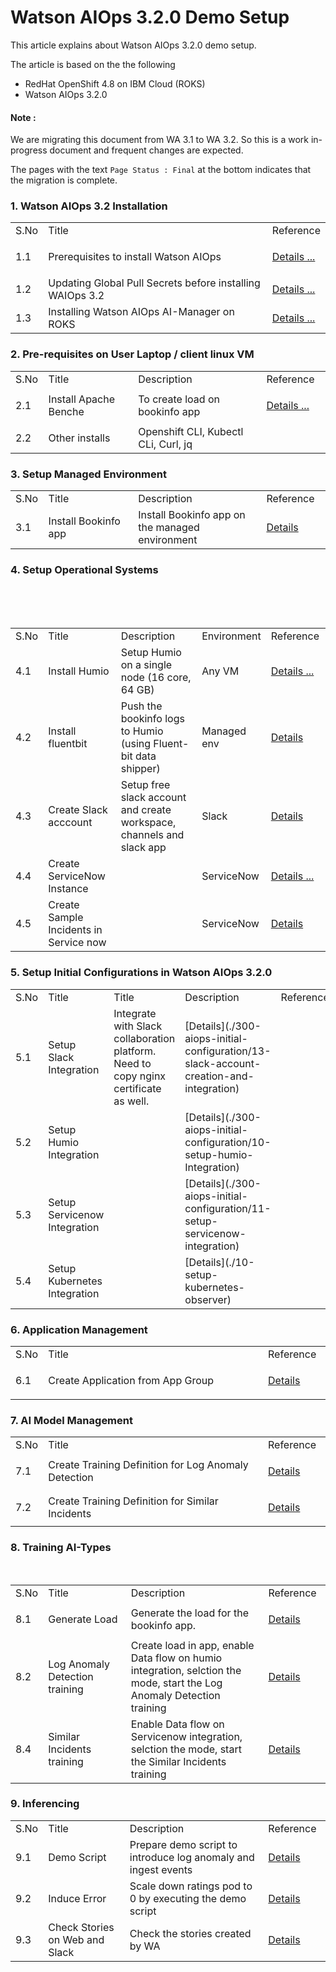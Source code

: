 # Watson AIOps 3.2.0  Demo Setup

This article explains about Watson AIOps 3.2.0 demo setup.

The article is based on the the following
 - RedHat OpenShift 4.8 on IBM Cloud (ROKS)
 - Watson AIOps 3.2.0

#### Note :

We are migrating this document from WA 3.1 to WA 3.2. So this is a work in-progress document and frequent changes are expected.

The pages with the text `Page Status : Final` at the bottom indicates that the migration is complete.


### 1. Watson AIOps 3.2 Installation

<table>
    <tr>
        <td width="4%">S.No</td>
        <td width="84%">Title</td>
        <td width="12%">Reference</td>
    </tr>
    <tr>
        <td>1.1</td>
        <td>Prerequisites to install Watson AIOps</td>
        <td>

[Details ...](./01-install-roks-iks-humio)
        </td>
    </tr>
        <tr>
        <td>1.2</td>
        <td>Updating Global Pull Secrets before installing WAIOps 3.2</td>
        <td>
[Details ...](./02-update-global-pull-secrets)
        </td>
    </tr>
    <tr>
        <td>1.3</td>
        <td>Installing Watson AIOps AI-Manager on ROKS</td>
        <td>
[Details ...](./03-install-ai-manager-in-roks)
        </td>
    </tr>

</table>

### 2. Pre-requisites on User Laptop  / client linux VM

<table>
    <tr>
        <td width="4%">S.No</td>
        <td width="28%">Title</td>
        <td width="40%">Description</td>
        <td width="20%">Reference</td>
    </tr>
    <tr>
        <td>2.1</td>
        <td>Install Apache Benche </td>
        <td>To create load on bookinfo app</td>
        <td>

[Details ...](https://httpd.apache.org/download.cgi)
        </td>
    </tr>
    <tr>
        <td>2.2</td>
        <td>Other installs </td>
        <td> Openshift CLI, Kubectl CLi, Curl, jq </td>
        <td>
        </td>
    </tr>        
</table>


### 3. Setup Managed Environment

<table>
    <tr>
        <td width="4%">S.No</td>
        <td width="28%">Title</td>
        <td width="40%">Description</td>
        <td width="20%">Reference</td>
    </tr>
    <tr>
        <td>3.1</td>
        <td>Install Bookinfo app</td>
        <td>Install Bookinfo app on the managed environment</td>
        <td>

[Details](./500-install-bookinfo-app/01-iks)</td>
    </tr>
</table>


### 4. Setup Operational Systems
<table>
    <tr>
        <td width="4%">S.No</td>
        <td width="28%">Title</td>
        <td width="40%">Description</td>
        <td width="8%">Environment</td>
        <td width="20%">Reference</td>
    </tr>
        <td>4.1</td>
        <td>Install Humio</td>
        <td>Setup Humio on a single node (16 core, 64 GB)</td>
        <td>Any VM</td>
        <td>

[Details ...](https://github.com/diimallya/humio-single-node)</td>
    </tr>   
    <tr>
        <td>4.2 </td>
        <td>Install fluentbit</td>
        <td>Push the bookinfo logs to Humio (using Fluent-bit data shipper)</td>
        <td>Managed env</td>
        <td>[Details](./510-configuring-fluentbit/01-iks)</td>
    </tr>   
    <tr>
        <td>4.3 </td>
        <td>Create Slack acccount</td>
        <td>Setup free slack account and create workspace, channels and slack app</td>
        <td>Slack</td>
        <td>[Details](./300-aiops-initial-configuration/13-slack-account-creation-and-integration)</td>
    </tr>   
    <tr>
        <td>4.4 </td>
        <td>Create ServiceNow Instance</td>
        <td></td>
        <td>ServiceNow</td>
        <td>[Details ...](https://developer.servicenow.com/dev.do)</td>
    </tr>
    <tr>
        <td>4.5 </td>
        <td>Create Sample Incidents in Service now</td>
        <td></td>
        <td>ServiceNow</td>
        <td>[Details](./330-aiops-training/12-similar-incidents-training#user-content-preparation)</td>
    </tr>
</table>

### 5. Setup Initial Configurations in Watson AIOps 3.2.0
<table>
    <tr>
        <td width="4%">S.No</td>
        <td width="28%">Title</td>
        <td width="28%">Title</td>
        <td width="48%">Description</td>
        <td width="20%">Reference</td>
    </tr>
    <tr>
        <td>5.1</td>
        <td>Setup Slack Integration</td>
        <td>Integrate with Slack collaboration platform. Need to copy nginx certificate as well.</td>
        <td>
[Details](./300-aiops-initial-configuration/13-slack-account-creation-and-integration)
</td>
    </tr>
    <tr>
        <td>5.2</td>
        <td>Setup Humio Integration</td>
        <td>&nbsp;</td>
        <td> [Details](./300-aiops-initial-configuration/10-setup-humio-Integration)</td>
    </tr>
    <tr>
        <td>5.3</td>
        <td>Setup Servicenow Integration</td>
        <td>&nbsp;</td>
        <td>
[Details](./300-aiops-initial-configuration/11-setup-servicenow-integration)
        </td>
    </tr>
    <tr>
        <td>5.4</td>
        <td>Setup Kubernetes Integration</td>
        <td>&nbsp;</td>
        <td>
[Details](./10-setup-kubernetes-observer)
        </td>
    </tr>    
</table>

### 6. Application Management

<table>
    <tr>
        <td width="4%">S.No</td>
        <td width="76%">Title</td>
        <td width="20%">Reference</td>
    </tr>
    <tr>
        <td>6.1</td>
        <td>Create Application from App Group </td>
        <td>

[Details](./20-create-application-from-resource-group)</td>
    </tr>
</table>

### 7. AI Model Management

<table>
    <tr>
        <td width="4%">S.No</td>
        <td width="76%">Title</td>
        <td width="20%">Reference</td>
    </tr>
    <tr>
        <td>7.1</td>
        <td>Create Training Definition for Log Anomaly Detection </td>
        <td>

[Details](./30-ai-model-definition-log-anomaly)  
        </td>
    </tr>
    <tr>
        <td>7.2</td>
        <td>Create Training Definition for Similar Incidents </td>
        <td>

[Details](./320-aiops-ai-model-management/12-create-training-definition-incidents)  
        </td>
    </tr>    
</table>

### 8. Training AI-Types

<table>
    <tr>
        <td width="4%">S.No</td>
        <td width="28%">Title</td>
        <td width="48%">Description</td>
        <td width="20%">Reference</td>
    </tr>
    <tr>
        <td>8.1</td>
        <td>Generate Load</td>
        <td>Generate the load for the bookinfo app.</td>
        <td>

[Details](./501-bookinfo-load-generation)
        </td>
    </tr>    
    <tr>
        <td>8.2</td>
        <td>Log Anomaly Detection training </td>
        <td>Create load in app, enable Data flow on humio integration, selction the mode, start the Log Anomaly Detection training</td>
        <td>[Details](./330-aiops-training/10-log-anomaly-detection-training)</td>
    </tr>
    <tr>
        <td>8.4</td>
        <td>Similar Incidents training </td>
        <td>Enable Data flow on Servicenow integration, selction the mode, start the Similar Incidents training</td>
        <td>[Details](./330-aiops-training/12-similar-incidents-training)</td>
    </tr>    
</table>


### 9. Inferencing

<table>
    <tr>
        <td width="4%">S.No</td>
        <td width="28%">Title</td>
        <td width="48%">Description</td>
        <td width="20%">Reference</td>
    </tr>
    <tr>
        <td>9.1</td>
        <td>Demo Script </td>
        <td>Prepare demo script to introduce log anomaly and ingest events</td>
        <td>

[Details](./40-demo-script-aimgr)
        </td>
    </tr>
    <tr>
        <td>9.2</td>
        <td>Induce Error </td>
        <td>Scale down ratings pod to 0 by executing the demo script</td>
        <td>

[Details](./340-aiops-inferencing)
        </td>
    </tr>
    <tr>
        <td>9.3</td>
        <td>Check Stories on Web and Slack  </td>
        <td>Check the stories created by WA</td>
        <td>

[Details](./340-aiops-inferencing/#user-content-stories-in-slack)
        </td>
    </tr>
</table>
